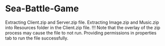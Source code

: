 # Sea-Battle-Game
Extracting Client.zip and Server.zip file.
Extracting Image.zip and Music.zip into Resources folder in the Client.zip file.
!!! Note that the overlay of the zip process may cause the file to not run. Providing permissions in properties tab to run the file successfully.
